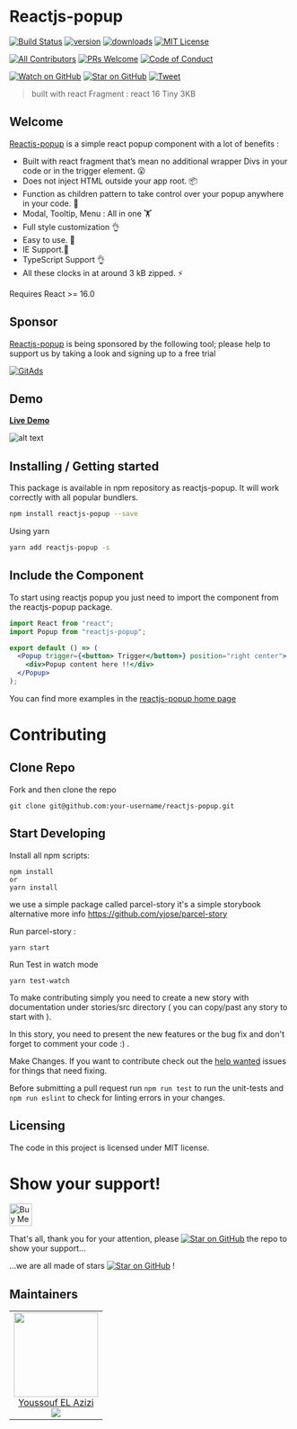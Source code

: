 # Reactjs-popup

[![Build Status][build-badge]][build]
[![version][version-badge]][package]
[![downloads][downloads-badge]][npmtrends]
[![MIT License][license-badge]][license]

[![All Contributors](https://img.shields.io/badge/all_contributors-16-orange.svg?style=flat-square)](#contributors)
[![PRs Welcome][prs-badge]][prs]
[![Code of Conduct][coc-badge]][coc]

[![Watch on GitHub][github-watch-badge]][github-watch]
[![Star on GitHub][github-star-badge]][github-star]
[![Tweet][twitter-badge]][twitter]

> built with react Fragment : react 16 Tiny 3KB

## Welcome

[Reactjs-popup](https://react-popup.elazizi.com) is a simple react popup component with a lot of benefits :

- Built with react fragment that’s mean no additional wrapper Divs in your code or in the trigger element. 😮
- Does not inject HTML outside your app root. 📦
- Function as children pattern to take control over your popup anywhere in your code. 💪
- Modal, Tooltip, Menu : All in one 🏋️
- Full style customization 👌
- Easy to use. 🚀
- IE Support.🚀
- TypeScript Support 👌
- All these clocks in at around 3 kB zipped. ⚡️

Requires React >= 16.0

## Sponsor
[Reactjs-popup](https://react-popup.elazizi.com) is being sponsored by the following tool; please help to support us by taking a look and signing up to a free trial


<a href="https://tracking.gitads.io/?repo=reactjs-popup/">
 <img max-height="200px" src="https://images.gitads.io/reactjs-popup/" alt="GitAds"/>
</a>

## Demo

[**Live Demo**](https://react-popup.elazizi.com)

![alt text](https://cdn-images-1.medium.com/max/800/1*x-TqQwyT2ADmnb51oRJCOg.gif)



## Installing / Getting started

This package is available in npm repository as reactjs-popup. It will work correctly with all popular bundlers.

```bash
npm install reactjs-popup --save
```

Using yarn

```bash
yarn add reactjs-popup -s
```

## Include the Component

To start using reactjs popup you just need to import the component from the reactjs-popup package.

```jsx
import React from "react";
import Popup from "reactjs-popup";

export default () => (
  <Popup trigger={<button> Trigger</button>} position="right center">
    <div>Popup content here !!</div>
  </Popup>
);
```

You can find more examples in the [reactjs-popup home page](https://react-popup.netlify.com)

# Contributing

## Clone Repo

Fork and then clone the repo

    git clone git@github.com:your-username/reactjs-popup.git

## Start Developing

Install all npm scripts:

    npm install
    or
    yarn install

we use a simple package called parcel-story it's a simple storybook alternative more info https://github.com/yjose/parcel-story

Run parcel-story :

```
yarn start
```

Run Test in watch mode

```
yarn test-watch
```

To make contributing simply you need to create a new story with documentation under stories/src directory ( you can copy/past any story to start with ).

In this story, you need to present the new features or the bug fix and don't forget to comment your code :) .

Make Changes. If you want to contribute check out the [help wanted](https://github.com/yjose/reactjs-popup/issues?q=is%3Aissue+is%3Aopen+label%3A%22help+wanted%22) issues for things that need fixing.

Before submitting a pull request run `npm run test` to run the unit-tests and `npm run eslint` to check for linting errors in your changes.

## Licensing

The code in this project is licensed under MIT license.

# Show your support!


 <a href="https://www.buymeacoffee.com/yjose" target="_blank"><img src="https://cdn.buymeacoffee.com/buttons/default-orange.png" alt="Buy Me A Coffee" height="40px" ></a>


That's all, thank you for your attention, please [![Star on GitHub][github-star-badge]][github-star] the repo to show your support...

...we are all made of stars [![Star on GitHub][github-star-badge]][github-star] !

## Maintainers


<table>
  <tbody>
    <tr>
      <td align="center">
        <a href="http://elazizi.com/">
          <img width="150" height="150" src="https://github.com/yjose.png?v=3&s=150">
          </br>
          Youssouf EL Azizi
        </a>
        <div>
          <a href="https://twitter.com/ElaziziYoussouf">
            <img src="https://img.shields.io/twitter/follow/ElaziziYoussouf.svg?style=social&label=Follow" />
          </a>
        </div>
      </td>
    </tr>
  <tbody>
</table>


[build-badge]: https://img.shields.io/travis/yjose/reactjs-popup.svg?style=flat-square
[build]: https://travis-ci.org/yjose/reactjs-popup
[version-badge]: https://img.shields.io/npm/v/reactjs-popup.svg?style=flat-square
[package]: https://www.npmjs.com/package/reactjs-popup
[downloads-badge]: https://img.shields.io/npm/dt/reactjs-popup.svg?style=flat-square
[npmtrends]: http://www.npmtrends.com/reactjs-popup
[license-badge]: https://img.shields.io/npm/l/reactjs-popup.svg?style=flat-square
[license]: https://github.com/yjose/reactjs-popup/blob/master/LICENSE
[prs-badge]: https://img.shields.io/badge/PRs-welcome-brightgreen.svg?style=flat-square
[prs]: http://makeapullrequest.com
[coc-badge]: https://img.shields.io/badge/code%20of-conduct-ff69b4.svg?style=flat-square
[coc]: https://github.com/yjose/reactjs-popup/blob/master/CODE_OF_CONDUCT.md
[github-watch-badge]: https://img.shields.io/github/watchers/yjose/reactjs-popup.svg?style=social
[github-watch]: https://github.com/yjose/reactjs-popup/watchers
[github-star-badge]: https://img.shields.io/github/stars/yjose/reactjs-popup.svg?style=social
[github-star]: https://github.com/yjose/reactjs-popup/stargazers
[twitter]: https://twitter.com/intent/tweet?text=Check%20out%20reactjs-popup%20by%20%40ElaziziYoussouf%20https%3A%2F%2Fgithub.com%2Fyjose%2Freactjs-popup%20%F0%9F%91%8D
[twitter-badge]: https://img.shields.io/twitter/url/https/github.com/yjose/reactjs-popup.svg?style=social
[all-contributors]: https://github.com/yjose/all-contributors
